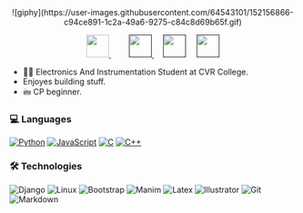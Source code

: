 <div align="center">
![giphy](https://user-images.githubusercontent.com/64543101/152156866-c94ce891-1c2a-49a6-9275-c84c8d69b65f.gif)


<a href="https://www.linkedin.com/in/sushantha-koonadi-9232a8186/" > <img width= "40" src="https://www.vectorlogo.zone/logos/linkedin/linkedin-tile.svg"> </a> &nbsp;&nbsp;&nbsp;
&nbsp;&nbsp;&nbsp;
<a href="" > <img width= "40" src="https://www.vectorlogo.zone/logos/twitter/twitter-tile.svg"> </a> &nbsp;&nbsp;&nbsp;
<a href=""><img width="40" src="https://www.vectorlogo.zone/logos/quora/quora-icon.svg"></a> &nbsp;&nbsp;&nbsp;
<a href="" > <img width= "40" src="https://www.vectorlogo.zone/logos/instagram/instagram-icon.svg"> </a>
</div>

- 👨‍🎓 Electronics And Instrumentation Student at CVR College.
- Enjoyes building stuff.
- 🖮 CP beginner.


### 💻 Languages

[![Python](https://img.shields.io/badge/-Python-000?&logo=python)](https://github.com/GSri30?tab=repositories&q=&type=&language=python)
[![JavaScript](https://img.shields.io/badge/-JavaScript-000?&logo=JavaScript&logoColor=ddc508)](https://github.com/GSri30?tab=repositories&q=&type=&language=javascript)
[![C](https://img.shields.io/badge/-C-000?&logo=C)](https://github.com/GSri30?tab=repositories&q=&type=&language=c)
[![C++](https://img.shields.io/badge/-C++-000?&logo=c%2b%2b&logoColor=00599C)](https://github.com/GSri30?tab=repositories&q=&type=&language=c%2B%2B)

### 🛠 Technologies

![Django](https://img.shields.io/badge/-Django-000?&logo=Django&logoColor=fff)
![Linux](https://img.shields.io/badge/-Linux-000?&logo=Linux&logoColor=FCC624)
![Bootstrap](http://img.shields.io/badge/-Bootstrap-000?&logo=bootstrap)
![Manim](http://img.shields.io/badge/-Manim-000?&logo=python)
![Latex](http://img.shields.io/badge/-Latex-000?&logo=latex)
![Illustrator](http://img.shields.io/badge/-Illustrator-000?&logo=adobe)
![Git](http://img.shields.io/badge/-Git-000?&logo=git)
![Markdown](http://img.shields.io/badge/-Markdown-000?&logo=markdown)


